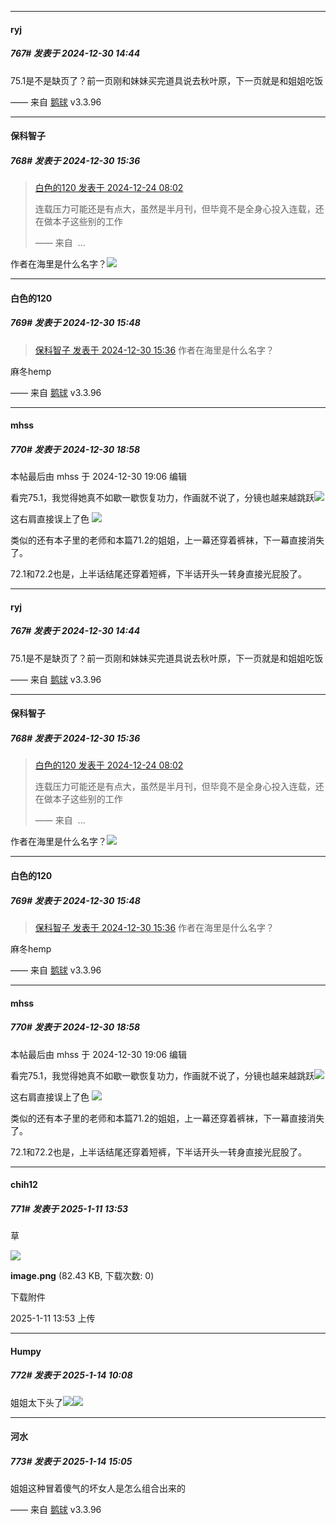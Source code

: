 ﻿
*****

####  ryj  
##### 767#       发表于 2024-12-30 14:44

75.1是不是缺页了？前一页刚和妹妹买完道具说去秋叶原，下一页就是和姐姐吃饭

—— 来自 [鹅球](https://www.pgyer.com/GcUxKd4w) v3.3.96

*****

####  保科智子  
##### 768#       发表于 2024-12-30 15:36

<blockquote><a href="httphttps://bbs.saraba1st.com/2b/forum.php?mod=redirect&amp;goto=findpost&amp;pid=67002110&amp;ptid=1985655" target="_blank">白色的120 发表于 2024-12-24 08:02</a>

连载压力可能还是有点大，虽然是半月刊，但毕竟不是全身心投入连载，还在做本子这些别的工作

—— 来自  ...</blockquote>
作者在海里是什么名字？<img src="https://static.saraba1st.com/image/smiley/face2017/074.png" referrerpolicy="no-referrer">

*****

####  白色的120  
##### 769#       发表于 2024-12-30 15:48

<blockquote><a href="httphttps://bbs.saraba1st.com/2b/forum.php?mod=redirect&amp;goto=findpost&amp;pid=67062955&amp;ptid=1985655" target="_blank">保科智子 发表于 2024-12-30 15:36</a>
作者在海里是什么名字？</blockquote>
麻冬hemp

—— 来自 [鹅球](https://www.pgyer.com/GcUxKd4w) v3.3.96

*****

####  mhss  
##### 770#       发表于 2024-12-30 18:58

 本帖最后由 mhss 于 2024-12-30 19:06 编辑 

看完75.1，我觉得她真不如歇一歇恢复功力，作画就不说了，分镜也越来越跳跃<img src="https://static.saraba1st.com/image/smiley/face2017/004.gif" referrerpolicy="no-referrer">

这右肩直接误上了色
<img src="https://p.sda1.dev/21/a747b9046d04e87adc22f9c811675d36/2024-12-30_18-59-23.png" referrerpolicy="no-referrer">

类似的还有本子里的老师和本篇71.2的姐姐，上一幕还穿着裤袜，下一幕直接消失了。

72.1和72.2也是，上半话结尾还穿着短裤，下半话开头一转身直接光屁股了。


*****

####  ryj  
##### 767#       发表于 2024-12-30 14:44

75.1是不是缺页了？前一页刚和妹妹买完道具说去秋叶原，下一页就是和姐姐吃饭

—— 来自 [鹅球](https://www.pgyer.com/GcUxKd4w) v3.3.96

*****

####  保科智子  
##### 768#       发表于 2024-12-30 15:36

<blockquote><a href="httphttps://bbs.saraba1st.com/2b/forum.php?mod=redirect&amp;goto=findpost&amp;pid=67002110&amp;ptid=1985655" target="_blank">白色的120 发表于 2024-12-24 08:02</a>

连载压力可能还是有点大，虽然是半月刊，但毕竟不是全身心投入连载，还在做本子这些别的工作

—— 来自  ...</blockquote>
作者在海里是什么名字？<img src="https://static.saraba1st.com/image/smiley/face2017/074.png" referrerpolicy="no-referrer">

*****

####  白色的120  
##### 769#       发表于 2024-12-30 15:48

<blockquote><a href="httphttps://bbs.saraba1st.com/2b/forum.php?mod=redirect&amp;goto=findpost&amp;pid=67062955&amp;ptid=1985655" target="_blank">保科智子 发表于 2024-12-30 15:36</a>
作者在海里是什么名字？</blockquote>
麻冬hemp

—— 来自 [鹅球](https://www.pgyer.com/GcUxKd4w) v3.3.96

*****

####  mhss  
##### 770#       发表于 2024-12-30 18:58

 本帖最后由 mhss 于 2024-12-30 19:06 编辑 

看完75.1，我觉得她真不如歇一歇恢复功力，作画就不说了，分镜也越来越跳跃<img src="https://static.saraba1st.com/image/smiley/face2017/004.gif" referrerpolicy="no-referrer">

这右肩直接误上了色
<img src="https://p.sda1.dev/21/a747b9046d04e87adc22f9c811675d36/2024-12-30_18-59-23.png" referrerpolicy="no-referrer">

类似的还有本子里的老师和本篇71.2的姐姐，上一幕还穿着裤袜，下一幕直接消失了。

72.1和72.2也是，上半话结尾还穿着短裤，下半话开头一转身直接光屁股了。

*****

####  chih12  
##### 771#       发表于 2025-1-11 13:53

草

<img src="https://img.saraba1st.com/forum/202501/11/135320uup2yjojoppu9ivl.png" referrerpolicy="no-referrer">

<strong>image.png</strong> (82.43 KB, 下载次数: 0)

下载附件

2025-1-11 13:53 上传


*****

####  Humpy  
##### 772#       发表于 2025-1-14 10:08

姐姐太下头了<img src="https://static.saraba1st.com/image/smiley/face2017/067.png" referrerpolicy="no-referrer"><img src="https://p.sda1.dev/21/4677d49a8f7f5f2b01d2e37fb24e1f4a/image.jpg" referrerpolicy="no-referrer">


*****

####  河水  
##### 773#       发表于 2025-1-14 15:05

姐姐这种冒着傻气的坏女人是怎么组合出来的

—— 来自 [鹅球](https://www.pgyer.com/GcUxKd4w) v3.3.96

